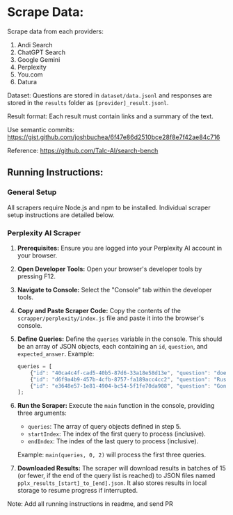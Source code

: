 # Scrape Data:

Scrape data from each providers: 

1. Andi Search
2. ChatGPT Search
3. Google Gemini
4. Perplexity 
5. You.com
6. Datura


Dataset: Questions are stored in `dataset/data.jsonl` and responses are stored in the `results` folder as `[provider]_result.jsonl`.

Result format: Each result must contain links and a summary of the text.


Use semantic commits: https://gist.github.com/joshbuchea/6f47e86d2510bce28f8e7f42ae84c716


Reference:
https://github.com/Talc-AI/search-bench


## Running Instructions:

### General Setup

All scrapers require Node.js and npm to be installed.  Individual scraper setup instructions are detailed below.

### Perplexity AI Scraper

1. **Prerequisites:**  Ensure you are logged into your Perplexity AI account in your browser.

2. **Open Developer Tools:** Open your browser's developer tools by pressing F12.

3. **Navigate to Console:** Select the "Console" tab within the developer tools.

4. **Copy and Paste Scraper Code:** Copy the contents of the `scrapper/perplexity/index.js` file and paste it into the browser's console.

5. **Define Queries:** Define the `queries` variable in the console. This should be an array of JSON objects, each containing an `id`, `question`, and `expected_answer`.  Example:

   ```javascript
   queries = [
       {"id": "40ca4c4f-cad5-40b5-87d6-33a18e58d13e", "question": "does airbus manufacture the nh90 helicopter", "expected_answer": "This question is somewhat misleading. While Airbus is involved with the NH90, it does not directly manufacture it. Airbus owns 62.5% of NHIndustries, the joint venture that produces the NH90. Saying Airbus manufactures it directly would be an oversimplification."},
       {"id": "d6f9a4b9-457b-4cfb-8757-fa189acc4cc2", "question": "Russian attack on Kyiv Oblast casualties", "expected_answer": "The Russian attack on Kyiv Oblast killed 2 people, including a 4-year-old boy."},
       {"id": "e3648e57-1e81-4904-bc54-5f1fe70da908", "question": "Gone with the Wind production cost", "expected_answer": "The production cost of 'Gone with the Wind' was reported to be between $3.9 million and $4.25 million."}
   ];
   ```

6. **Run the Scraper:** Execute the `main` function in the console, providing three arguments:

   * `queries`: The array of query objects defined in step 5.
   * `startIndex`: The index of the first query to process (inclusive).
   * `endIndex`: The index of the last query to process (inclusive).

   Example: `main(queries, 0, 2)` will process the first three queries.


7. **Downloaded Results:** The scraper will download results in batches of 15 (or fewer, if the end of the query list is reached) to JSON files named `pplx_results_[start]_to_[end].json`.  It also stores results in local storage to resume progress if interrupted.



Note:
Add all running instructions in readme, and send PR
